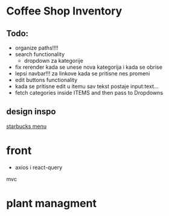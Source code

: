 # Coffee Shop Inventory

## Todo:

- organize paths!!!!
- search functionality
  - dropdown za kategorije
- fix rerender kada se unese nova kategorija i kada se obrise
- lepsi navbar!!! za linkove kada se pritisne nes promeni
- edit buttons functionality
- kada se pritisne edit u itemu sav tekst postaje input:text...
- fetch categories inside ITEMS and then pass to Dropdowns

## design inspo

[starbucks menu](https://www.starbucks.com/menu)

# front

- axios i react-query

mvc

# plant managment
